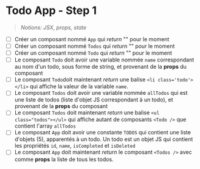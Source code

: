 # Todo App - Step 1

> _Notions: JSX, props, state_

- [ ] Créer un composant nommé `App` qui _return_ "" pour le moment
- [ ] Créer un composant nommé `Todos` qui _return_ "" pour le moment
- [ ] Créer un composant nommé `Todo` qui _return_ "" pour le moment
- [ ] Le composant `Todo` doit avoir une variable nommée `name` correspondant au nom d'un todo, sous forme de string, et provenant de la __props__ du composant
- [ ] Le composant `Todo`doit maintenant _return_ une balise `<li class='todo'></li>` qui affiche la valeur de la variable `name`.
- [ ] Le composant `Todos` doit avoir une variable nommée `allTodos` qui est une liste de todos (liste d'objet JS correspondant à un todo), et provenant de la __props__ du composant
- [ ] Le composant `Todos` doit maintenant _return_ une balise `<ul class="todos"></ul>` qui affiche autant de composants `<Todo />` que contient l'array `allTodos`
- [ ] Le composant `App` doit avoir une constante `TODOS` qui contient une liste d'objets (5), apparentés à un todo. Un todo est un objet JS qui contient les propriétés `id`, `name`, `isCompleted` et `isDeleted`
- [ ] Le composant `App` doit maintenant _return_ le composant `<Todos />` avec comme __props__ la liste de tous les todos.